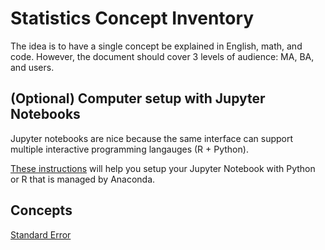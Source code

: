 # Statistics Concept Inventory

The idea is to have a single concept be explained in English, math, and code.
However, the document should cover 3 levels of audience: MA, BA, and users.

## (Optional) Computer setup with Jupyter Notebooks
Jupyter notebooks are nice because the same interface can support multiple
interactive programming langauges (R + Python).

[These instructions](setup/README.md) will help you setup your Jupyter Notebook
with Python or R that is managed by Anaconda. 

## Concepts
[Standard Error](se/README.md)


